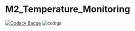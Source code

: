 # M2_Temperature_Monitoring
[![Codacy Badge](https://app.codacy.com/project/badge/Grade/2822d0eaaebe4546a63753ef00b9dc38)](https://www.codacy.com/gh/gowriswapnamadhuri/M2_Temperature_Monitoring/dashboard?utm_source=github.com&amp;utm_medium=referral&amp;utm_content=gowriswapnamadhuri/M2_Temperature_Monitoring&amp;utm_campaign=Badge_Grade)
![codiga](https://api.codiga.io/project/32928/score/svg)
